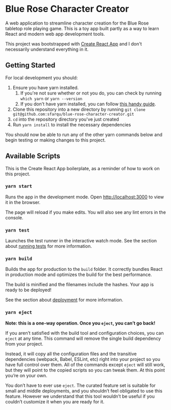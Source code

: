 # Blue Rose Character Creator

A web application to streamline character creation for the Blue Rose tabletop role playing game. This is a toy app built
partly as a way to learn React and modern web app development tools.

This project was bootstrapped with [Create React App](https://github.com/facebook/create-react-app) and I don't necessarily
understand everything in it.

## Getting Started

For local development you should:

1. Ensure you have yarn installed.
   1. If you're not sure whether or not you do, you can check by running  `which yarn` or `yarn --version`
   1. If you don't have yarn installed, you can follow [this handy guide](https://classic.yarnpkg.com/en/docs/install/).
1. Clone this repository into a new directory by running `git clone git@github.com:sfarqu/blue-rose-character-creator.git`
1. `cd` into the repository directory you've just created
1. Run `yarn install` to install the necessary dependencies

You should now be able to run any of the other yarn commands below and begin testing or making changes to this project.

## Available Scripts

This is the Create React App boilerplate, as a reminder of how to work on this project.

### `yarn start`

Runs the app in the development mode.
Open [http://localhost:3000](http://localhost:3000) to view it in the browser.

The page will reload if you make edits.
You will also see any lint errors in the console.

### `yarn test`

Launches the test runner in the interactive watch mode.
See the section about [running tests](https://facebook.github.io/create-react-app/docs/running-tests) for more information.

### `yarn build`

Builds the app for production to the `build` folder.
It correctly bundles React in production mode and optimizes the build for the best performance.

The build is minified and the filenames include the hashes.
Your app is ready to be deployed!

See the section about [deployment](https://facebook.github.io/create-react-app/docs/deployment) for more information.

### `yarn eject`

**Note: this is a one-way operation. Once you `eject`, you can’t go back!**

If you aren’t satisfied with the build tool and configuration choices, you can `eject` at any time. This command will remove the single build dependency from your project.

Instead, it will copy all the configuration files and the transitive dependencies (webpack, Babel, ESLint, etc) right into your project so you have full control over them. All of the commands except `eject` will still work, but they will point to the copied scripts so you can tweak them. At this point you’re on your own.

You don’t have to ever use `eject`. The curated feature set is suitable for small and middle deployments, and you shouldn’t feel obligated to use this feature. However we understand that this tool wouldn’t be useful if you couldn’t customize it when you are ready for it.
